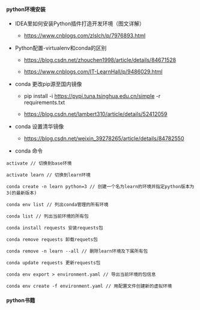 #### python环境安装
- IDEA里如何安装Python插件打造开发环境（图文详解）
    - https://www.cnblogs.com/zlslch/p/7976893.html

- Python配置-virtualenv和conda的区别

    - https://blog.csdn.net/zhouchen1998/article/details/84671528
    
    - https://www.cnblogs.com/IT-LearnHall/p/9486029.html
    
- conda 更改pip源至国内镜像
    - pip install -i https://pypi.tuna.tsinghua.edu.cn/simple -r requirements.txt

    - https://blog.csdn.net/lambert310/article/details/52412059
    
- conda 设置清华镜像

    - https://blog.csdn.net/weixin_39278265/article/details/84782550    
    
- conda 命令

```
activate // 切换到base环境

activate learn // 切换到learn环境

conda create -n learn python=3 // 创建一个名为learn的环境并指定python版本为3(的最新版本)

conda env list // 列出conda管理的所有环境

conda list // 列出当前环境的所有包

conda install requests 安装requests包

conda remove requests 卸载requets包

conda remove -n learn --all // 删除learn环境及下属所有包

conda update requests 更新requests包

conda env export > environment.yaml // 导出当前环境的包信息

conda env create -f environment.yaml // 用配置文件创建新的虚拟环境
```            


#### python书籍
